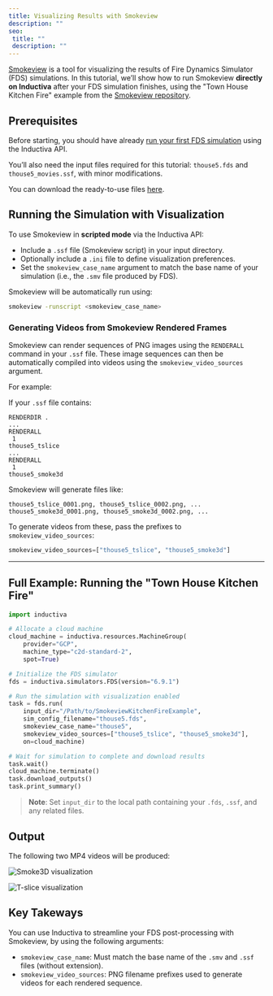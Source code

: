 ```yaml
---
title: Visualizing Results with Smokeview
description: ""
seo:
 title: ""
 description: ""
---
```


[Smokeview](https://github.com/firemodels/smv) is a tool for visualizing the results of Fire Dynamics Simulator (FDS) simulations.
In this tutorial, we’ll show how to run Smokeview **directly on Inductiva** after your FDS simulation finishes, using the "Town House Kitchen Fire" example from the [Smokeview repository](https://github.com/firemodels/smv/tree/SMV-6.9.1/Verification/Visualization).

## Prerequisites

Before starting, you should have already [run your first FDS simulation](../1.tutorials/1.quick-start) using the Inductiva API.

You’ll also need the input files required for this tutorial: `thouse5.fds` and `thouse5_movies.ssf`, with minor modifications.

You can download the ready-to-use files [here](https://storage.googleapis.com/inductiva-api-demo-files/fds-tutorials/SmokeviewExampleKitchenFire.zip).

## Running the Simulation with Visualization

To use Smokeview in **scripted mode** via the Inductiva API:

* Include a `.ssf` file (Smokeview script) in your input directory.
* Optionally include a `.ini` file to define visualization preferences.
* Set the `smokeview_case_name` argument to match the base name of your simulation (i.e., the `.smv` file produced by FDS).

Smokeview will be automatically run using:

```bash
smokeview -runscript <smokeview_case_name>
```

### Generating Videos from Smokeview Rendered Frames

Smokeview can render sequences of PNG images using the `RENDERALL` command in your `.ssf` file.
These image sequences can then be automatically compiled into videos using the `smokeview_video_sources` argument.

For example:

If your `.ssf` file contains:

```
RENDERDIR .
...
RENDERALL
 1
thouse5_tslice
...
RENDERALL
 1
thouse5_smoke3d
```

Smokeview will generate files like:

```
thouse5_tslice_0001.png, thouse5_tslice_0002.png, ...
thouse5_smoke3d_0001.png, thouse5_smoke3d_0002.png, ...
```

To generate videos from these, pass the prefixes to `smokeview_video_sources`:

```python
smokeview_video_sources=["thouse5_tslice", "thouse5_smoke3d"]
```

---

## Full Example: Running the "Town House Kitchen Fire"

```python
import inductiva

# Allocate a cloud machine
cloud_machine = inductiva.resources.MachineGroup(
    provider="GCP",
    machine_type="c2d-standard-2",
    spot=True)

# Initialize the FDS simulator
fds = inductiva.simulators.FDS(version="6.9.1")

# Run the simulation with visualization enabled
task = fds.run(
    input_dir="/Path/to/SmokeviewKitchenFireExample",
    sim_config_filename="thouse5.fds",
    smokeview_case_name="thouse5",
    smokeview_video_sources=["thouse5_tslice", "thouse5_smoke3d"],
    on=cloud_machine)

# Wait for simulation to complete and download results
task.wait()
cloud_machine.terminate()
task.download_outputs()
task.print_summary()
```

> **Note**: Set `input_dir` to the local path containing your `.fds`, `.ssf`, and any related files.

## Output

The following two MP4 videos will be produced:

![Smoke3D visualization](fds/thouse5_smoke3d.gif)

![T-slice visualization](fds/thouse5_tslice.gif)

## Key Takeways

You can use Inductiva to streamline your FDS post-processing with Smokeview, by using the following arguments:
- `smokeview_case_name`: Must match the base name of the `.smv` and `.ssf` files (without extension).
- `smokeview_video_sources`: PNG filename prefixes used to generate videos for each rendered sequence.

